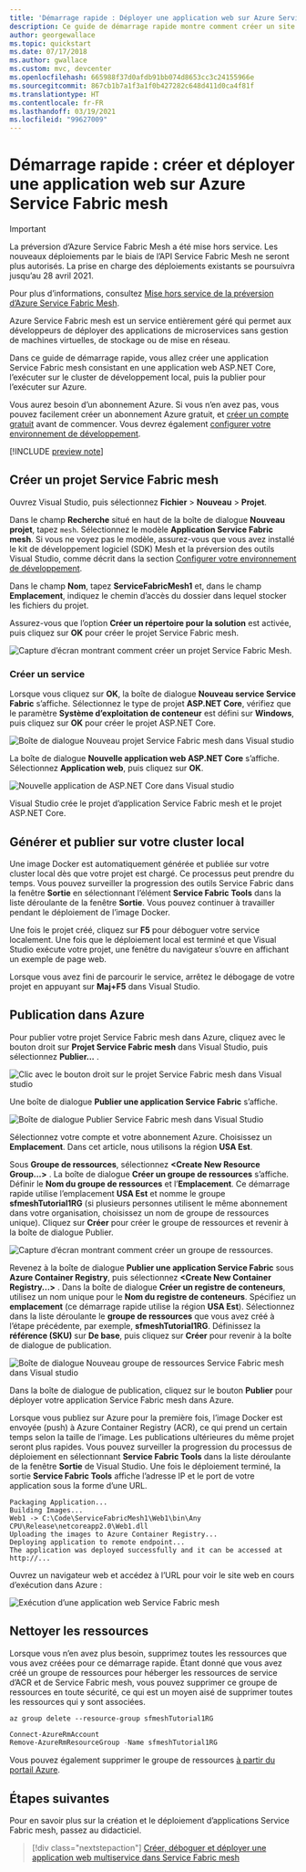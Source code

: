 ```yaml
---
title: 'Démarrage rapide : Déployer une application web sur Azure Service Fabric Mesh'
description: Ce guide de démarrage rapide montre comment créer un site web ASP.NET Core et le publier sur Azure Service Fabric Mesh à l’aide de Visual Studio.
author: georgewallace
ms.topic: quickstart
ms.date: 07/17/2018
ms.author: gwallace
ms.custom: mvc, devcenter
ms.openlocfilehash: 665988f37d0afdb91bb074d8653cc3c24155966e
ms.sourcegitcommit: 867cb1b7a1f3a1f0b427282c648d411d0ca4f81f
ms.translationtype: HT
ms.contentlocale: fr-FR
ms.lasthandoff: 03/19/2021
ms.locfileid: "99627009"
---
```

# <a name="quickstart-create-and-deploy-a-web-app-to-azure-service-fabric-mesh"></a>Démarrage rapide : créer et déployer une application web sur Azure Service Fabric mesh

> [!IMPORTANT]
> La préversion d’Azure Service Fabric Mesh a été mise hors service. Les nouveaux déploiements par le biais de l’API Service Fabric Mesh ne seront plus autorisés. La prise en charge des déploiements existants se poursuivra jusqu’au 28 avril 2021.
> 
> Pour plus d’informations, consultez [Mise hors service de la préversion d’Azure Service Fabric Mesh](https://azure.microsoft.com/updates/azure-service-fabric-mesh-preview-retirement/).

Azure Service Fabric mesh est un service entièrement géré qui permet aux développeurs de déployer des applications de microservices sans gestion de machines virtuelles, de stockage ou de mise en réseau.

Dans ce guide de démarrage rapide, vous allez créer une application Service Fabric mesh consistant en une application web ASP.NET Core, l’exécuter sur le cluster de développement local, puis la publier pour l’exécuter sur Azure.

Vous aurez besoin d’un abonnement Azure. Si vous n’en avez pas, vous pouvez facilement créer un abonnement Azure gratuit, et [créer un compte gratuit](https://azure.microsoft.com/free/) avant de commencer. Vous devrez également [configurer votre environnement de développement](service-fabric-mesh-howto-setup-developer-environment-sdk.md).

[!INCLUDE [preview note](./includes/include-preview-note.md)]

## <a name="create-a-service-fabric-mesh-project"></a>Créer un projet Service Fabric mesh

Ouvrez Visual Studio, puis sélectionnez **Fichier** > **Nouveau** > **Projet**.

Dans le champ **Recherche** situé en haut de la boîte de dialogue **Nouveau projet**, tapez `mesh`. Sélectionnez le modèle **Application Service Fabric mesh**. Si vous ne voyez pas le modèle, assurez-vous que vous avez installé le kit de développement logiciel (SDK) Mesh et la préversion des outils Visual Studio, comme décrit dans la section [Configurer votre environnement de développement](service-fabric-mesh-howto-setup-developer-environment-sdk.md). 

Dans le champ **Nom**, tapez **ServiceFabricMesh1** et, dans le champ **Emplacement**, indiquez le chemin d’accès du dossier dans lequel stocker les fichiers du projet.

Assurez-vous que l’option **Créer un répertoire pour la solution** est activée, puis cliquez sur **OK** pour créer le projet Service Fabric mesh.

![Capture d’écran montrant comment créer un projet Service Fabric Mesh.](media/service-fabric-mesh-quickstart-dotnet-core/visual-studio-new-project.png)

### <a name="create-a-service"></a>Créer un service

Lorsque vous cliquez sur **OK**, la boîte de dialogue **Nouveau service Service Fabric** s’affiche. Sélectionnez le type de projet **ASP.NET Core**, vérifiez que le paramètre **Système d’exploitation de conteneur** est défini sur **Windows**, puis cliquez sur **OK** pour créer le projet ASP.NET Core. 

![Boîte de dialogue Nouveau projet Service Fabric mesh dans Visual studio](media/service-fabric-mesh-quickstart-dotnet-core/visual-studio-new-service-fabric-service.png)

La boîte de dialogue **Nouvelle application web ASP.NET Core** s’affiche. Sélectionnez **Application web**, puis cliquez sur **OK**.

![Nouvelle application de ASP.NET Core dans Visual studio](media/service-fabric-mesh-quickstart-dotnet-core/visual-studio-new-aspnetcore-app.png)

Visual Studio crée le projet d’application Service Fabric mesh et le projet ASP.NET Core.

## <a name="build-and-publish-to-your-local-cluster"></a>Générer et publier sur votre cluster local

Une image Docker est automatiquement générée et publiée sur votre cluster local dès que votre projet est chargé. Ce processus peut prendre du temps. Vous pouvez surveiller la progression des outils Service Fabric dans la fenêtre **Sortie** en sélectionnant l’élément **Service Fabric Tools** dans la liste déroulante de la fenêtre **Sortie**. Vous pouvez continuer à travailler pendant le déploiement de l’image Docker.

Une fois le projet créé, cliquez sur **F5** pour déboguer votre service localement. Une fois que le déploiement local est terminé et que Visual Studio exécute votre projet, une fenêtre du navigateur s’ouvre en affichant un exemple de page web.

Lorsque vous avez fini de parcourir le service, arrêtez le débogage de votre projet en appuyant sur **Maj+F5** dans Visual Studio.

## <a name="publish-to-azure"></a>Publication dans Azure

Pour publier votre projet Service Fabric mesh dans Azure, cliquez avec le bouton droit sur **Projet Service Fabric mesh** dans Visual Studio, puis sélectionnez **Publier...** .

![Clic avec le bouton droit sur le projet Service Fabric mesh dans Visual studio](media/service-fabric-mesh-quickstart-dotnet-core/visual-studio-right-click-publish.png)

Une boîte de dialogue **Publier une application Service Fabric** s’affiche.

![Boîte de dialogue Publier Service Fabric mesh dans Visual Studio](media/service-fabric-mesh-quickstart-dotnet-core/visual-studio-publish-dialog.png)

Sélectionnez votre compte et votre abonnement Azure. Choisissez un **Emplacement**. Dans cet article, nous utilisons la région **USA Est**.

Sous **Groupe de ressources**, sélectionnez **\<Create New Resource Group...>** . La boîte de dialogue **Créer un groupe de ressources** s’affiche. Définir le **Nom du groupe de ressources** et l’**Emplacement**.  Ce démarrage rapide utilise l’emplacement **USA Est** et nomme le groupe **sfmeshTutorial1RG** (si plusieurs personnes utilisent le même abonnement dans votre organisation, choisissez un nom de groupe de ressources unique).  Cliquez sur **Créer** pour créer le groupe de ressources et revenir à la boîte de dialogue Publier.

![Capture d’écran montrant comment créer un groupe de ressources.](media/service-fabric-mesh-quickstart-dotnet-core/visual-studio-publish-new-resource-group-dialog.png)

Revenez à la boîte de dialogue **Publier une application Service Fabric** sous **Azure Container Registry**, puis sélectionnez **\<Create New Container Registry...>** . Dans la boîte de dialogue **Créer un registre de conteneurs**, utilisez un nom unique pour le **Nom du registre de conteneurs**. Spécifiez un **emplacement** (ce démarrage rapide utilise la région **USA Est**). Sélectionnez dans la liste déroulante le **groupe de ressources** que vous avez créé à l’étape précédente, par exemple, **sfmeshTutorial1RG**. Définissez la **référence (SKU)** sur **De base**, puis cliquez sur **Créer** pour revenir à la boîte de dialogue de publication.

![Boîte de dialogue Nouveau groupe de ressources Service Fabric mesh dans Visual studio](media/service-fabric-mesh-quickstart-dotnet-core/visual-studio-publish-new-container-registry-dialog.png)

Dans la boîte de dialogue de publication, cliquez sur le bouton **Publier** pour déployer votre application Service Fabric mesh dans Azure.

Lorsque vous publiez sur Azure pour la première fois, l’image Docker est envoyée (push) à Azure Container Registry (ACR), ce qui prend un certain temps selon la taille de l’image. Les publications ultérieures du même projet seront plus rapides. Vous pouvez surveiller la progression du processus de déploiement en sélectionnant **Service Fabric Tools** dans la liste déroulante de la fenêtre **Sortie** de Visual Studio. Une fois le déploiement terminé, la sortie **Service Fabric Tools** affiche l’adresse IP et le port de votre application sous la forme d’une URL.

```
Packaging Application...
Building Images...
Web1 -> C:\Code\ServiceFabricMesh1\Web1\bin\Any CPU\Release\netcoreapp2.0\Web1.dll
Uploading the images to Azure Container Registry...
Deploying application to remote endpoint...
The application was deployed successfully and it can be accessed at http://...
```

Ouvrez un navigateur web et accédez à l’URL pour voir le site web en cours d’exécution dans Azure :

![Exécution d’une application web Service Fabric mesh](media/service-fabric-mesh-tutorial-deploy-dotnetcore/deployed-web-project.png)

## <a name="clean-up-resources"></a>Nettoyer les ressources

Lorsque vous n’en avez plus besoin, supprimez toutes les ressources que vous avez créées pour ce démarrage rapide. Étant donné que vous avez créé un groupe de ressources pour héberger les ressources de service d’ACR et de Service Fabric mesh, vous pouvez supprimer ce groupe de ressources en toute sécurité, ce qui est un moyen aisé de supprimer toutes les ressources qui y sont associées.

```azurecli
az group delete --resource-group sfmeshTutorial1RG
```

```powershell
Connect-AzureRmAccount
Remove-AzureRmResourceGroup -Name sfmeshTutorial1RG
```

Vous pouvez également supprimer le groupe de ressources [à partir du portail Azure](https://portal.azure.com).

## <a name="next-steps"></a>Étapes suivantes

Pour en savoir plus sur la création et le déploiement d’applications Service Fabric mesh, passez au didacticiel.
> [!div class="nextstepaction"]
> [Créer, déboguer et déployer une application web multiservice dans Service Fabric mesh](service-fabric-mesh-tutorial-create-dotnetcore.md)
